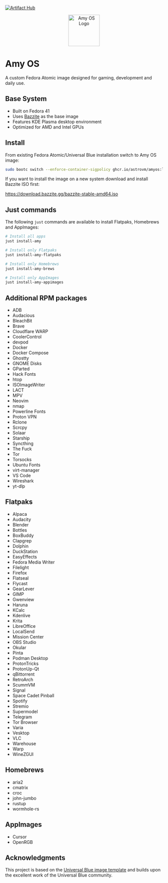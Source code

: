 [![Artifact Hub](https://img.shields.io/endpoint?url=https://artifacthub.io/badge/repository/amyos)](https://artifacthub.io/packages/search?repo=amyos)

<div align="center">
  <picture>
    <source media="(prefers-color-scheme: light)" srcset="https://i.imgur.com/CqD0yyd.png">
    <img alt="Amy OS Logo" src="https://i.imgur.com/V6NLhnj.png" width="100">
  </picture>
</div>

# Amy OS

A custom Fedora Atomic image designed for gaming, development and daily use.

## Base System

- Built on Fedora 41
- Uses [Bazzite](https://bazzite.gg/) as the base image
- Features KDE Plasma desktop environment
- Optimized for AMD and Intel GPUs

## Install

From existing Fedora Atomic/Universal Blue installation switch to Amy OS image:

```bash
sudo bootc switch --enforce-container-sigpolicy ghcr.io/astrovm/amyos:latest
```

If you want to install the image on a new system download and install Bazzite ISO first:

<https://download.bazzite.gg/bazzite-stable-amd64.iso>

## Just commands

The following `just` commands are available to install Flatpaks, Homebrews and AppImages:

```bash
# Install all apps
just install-amy

# Install only Flatpaks
just install-amy-flatpaks

# Install only Homebrews
just install-amy-brews

# Install only AppImages
just install-amy-appimages
```

## Additional RPM packages

- ADB
- Audacious
- BleachBit
- Brave
- Cloudflare WARP
- CoolerControl
- devpod
- Docker
- Docker Compose
- Ghostty
- GNOME Disks
- GParted
- Hack Fonts
- htop
- ISOImageWriter
- LACT
- MPV
- Neovim
- nmap
- Powerline Fonts
- Proton VPN
- Rclone
- Scrcpy
- Solaar
- Starship
- Syncthing
- The Fuck
- Tor
- Torsocks
- Ubuntu Fonts
- virt-manager
- VS Code
- Wireshark
- yt-dlp

## Flatpaks

- Alpaca
- Audacity
- Blender
- Bottles
- BoxBuddy
- Clapgrep
- Dolphin
- DuckStation
- EasyEffects
- Fedora Media Writer
- Filelight
- Firefox
- Flatseal
- Flycast
- GearLever
- GIMP
- Gwenview
- Haruna
- KCalc
- Kdenlive
- Krita
- LibreOffice
- LocalSend
- Mission Center
- OBS Studio
- Okular
- Pinta
- Podman Desktop
- ProtonTricks
- ProtonUp-Qt
- qBittorrent
- RetroArch
- ScummVM
- Signal
- Space Cadet Pinball
- Spotify
- Stremio
- Supermodel
- Telegram
- Tor Browser
- Varia
- Vesktop
- VLC
- Warehouse
- Warp
- WineZGUI

## Homebrews

- aria2
- cmatrix
- croc
- john-jumbo
- rustup
- wormhole-rs

## AppImages

- Cursor
- OpenRGB

## Acknowledgments

This project is based on the [Universal Blue image template](https://github.com/ublue-os/image-template) and builds upon the excellent work of the Universal Blue community.
